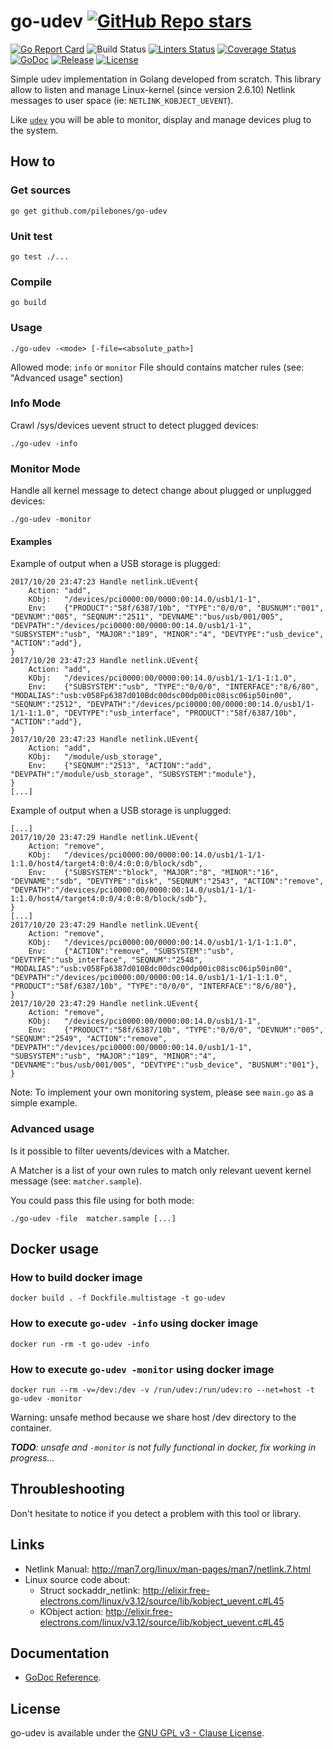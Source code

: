 # go-udev [![GitHub Repo stars](https://img.shields.io/github/stars/pilebones/go-udev)](https://somsubhra.github.io/github-release-stats/?username=pilebones&repository=go-udev)

[![Go Report Card](https://goreportcard.com/badge/github.com/pilebones/go-udev)](https://goreportcard.com/report/github.com/pilebones/go-udev) ![Build Status](https://github.com/pilebones/go-udev/workflows/CI/badge.svg) [![Linters Status](https://github.com/pilebones/go-udev/actions/workflows/golangci-lint.yml/badge.svg)](https://github.com/pilebones/go-udev/actions/workflows/golangci-lint.yml) [![Coverage Status](https://coveralls.io/repos/github/pilebones/go-udev/badge.svg?branch=master)](https://coveralls.io/github/pilebones/go-udev?branch=master)
 [![GoDoc](https://godoc.org/github.com/pilebones/go-udev?status.svg)](https://godoc.org/github.com/pilebones/go-udev) [![Release](https://img.shields.io/github/release/pilebones/go-udev.svg)](https://github.com/pilebones/go-udev/releases/latest) [![License](https://img.shields.io/github/license/pilebones/go-udev)](/LICENSE)

Simple udev implementation in Golang developed from scratch.
This library allow to listen and manage Linux-kernel (since version 2.6.10) Netlink messages to user space (ie: `NETLINK_KOBJECT_UEVENT`).

Like [`udev`](https://en.wikipedia.org/wiki/Udev) you will be able to monitor, display and manage devices plug to the system.

## How to

### Get sources

```
go get github.com/pilebones/go-udev
```

### Unit test

```
go test ./...
```

### Compile

```
go build
```

### Usage

```
./go-udev -<mode> [-file=<absolute_path>]
```

Allowed mode: `info` or `monitor`
File should contains matcher rules (see: "Advanced usage" section)

### Info Mode

Crawl /sys/devices uevent struct to detect plugged devices:

```
./go-udev -info
```

### Monitor Mode

Handle all kernel message to detect change about plugged or unplugged devices:

```
./go-udev -monitor
```

#### Examples

Example of output when a USB storage is plugged:

```
2017/10/20 23:47:23 Handle netlink.UEvent{
    Action: "add",
    KObj:   "/devices/pci0000:00/0000:00:14.0/usb1/1-1",
    Env:    {"PRODUCT":"58f/6387/10b", "TYPE":"0/0/0", "BUSNUM":"001", "DEVNUM":"005", "SEQNUM":"2511", "DEVNAME":"bus/usb/001/005", "DEVPATH":"/devices/pci0000:00/0000:00:14.0/usb1/1-1", "SUBSYSTEM":"usb", "MAJOR":"189", "MINOR":"4", "DEVTYPE":"usb_device", "ACTION":"add"},
}
2017/10/20 23:47:23 Handle netlink.UEvent{
    Action: "add",
    KObj:   "/devices/pci0000:00/0000:00:14.0/usb1/1-1/1-1:1.0",
    Env:    {"SUBSYSTEM":"usb", "TYPE":"0/0/0", "INTERFACE":"8/6/80", "MODALIAS":"usb:v058Fp6387d010Bdc00dsc00dp00ic08isc06ip50in00", "SEQNUM":"2512", "DEVPATH":"/devices/pci0000:00/0000:00:14.0/usb1/1-1/1-1:1.0", "DEVTYPE":"usb_interface", "PRODUCT":"58f/6387/10b", "ACTION":"add"},
}
2017/10/20 23:47:23 Handle netlink.UEvent{
    Action: "add",
    KObj:   "/module/usb_storage",
    Env:    {"SEQNUM":"2513", "ACTION":"add", "DEVPATH":"/module/usb_storage", "SUBSYSTEM":"module"},
}
[...]
```

Example of output when a USB storage is unplugged:

```
[...]
2017/10/20 23:47:29 Handle netlink.UEvent{
    Action: "remove",
    KObj:   "/devices/pci0000:00/0000:00:14.0/usb1/1-1/1-1:1.0/host4/target4:0:0/4:0:0:0/block/sdb",
    Env:    {"SUBSYSTEM":"block", "MAJOR":"8", "MINOR":"16", "DEVNAME":"sdb", "DEVTYPE":"disk", "SEQNUM":"2543", "ACTION":"remove", "DEVPATH":"/devices/pci0000:00/0000:00:14.0/usb1/1-1/1-1:1.0/host4/target4:0:0/4:0:0:0/block/sdb"},
}
[...]
2017/10/20 23:47:29 Handle netlink.UEvent{
    Action: "remove",
    KObj:   "/devices/pci0000:00/0000:00:14.0/usb1/1-1/1-1:1.0",
    Env:    {"ACTION":"remove", "SUBSYSTEM":"usb", "DEVTYPE":"usb_interface", "SEQNUM":"2548", "MODALIAS":"usb:v058Fp6387d010Bdc00dsc00dp00ic08isc06ip50in00", "DEVPATH":"/devices/pci0000:00/0000:00:14.0/usb1/1-1/1-1:1.0", "PRODUCT":"58f/6387/10b", "TYPE":"0/0/0", "INTERFACE":"8/6/80"},
}
2017/10/20 23:47:29 Handle netlink.UEvent{
    Action: "remove",
    KObj:   "/devices/pci0000:00/0000:00:14.0/usb1/1-1",
    Env:    {"PRODUCT":"58f/6387/10b", "TYPE":"0/0/0", "DEVNUM":"005", "SEQNUM":"2549", "ACTION":"remove", "DEVPATH":"/devices/pci0000:00/0000:00:14.0/usb1/1-1", "SUBSYSTEM":"usb", "MAJOR":"189", "MINOR":"4", "DEVNAME":"bus/usb/001/005", "DEVTYPE":"usb_device", "BUSNUM":"001"},
}
```

Note: To implement your own monitoring system, please see `main.go` as a simple example.

### Advanced usage

Is it possible to filter uevents/devices with a Matcher.

A Matcher is a list of your own rules to match only relevant uevent kernel message (see: `matcher.sample`).

You could pass this file using for both mode:

```
./go-udev -file  matcher.sample [...]

```

## Docker usage

### How to build docker image

```
docker build . -f Dockfile.multistage -t go-udev
```

### How to execute `go-udev -info` using docker image

```
docker run -rm -t go-udev -info
```

### How to execute `go-udev -monitor` using docker image

```
docker run --rm -v=/dev:/dev -v /run/udev:/run/udev:ro --net=host -t go-udev -monitor
```

Warning: unsafe method because we share host /dev directory to the container.

*__TODO__: unsafe and `-monitor` is not fully functional in docker, fix working in progress...*

## Throubleshooting

Don't hesitate to notice if you detect a problem with this tool or library.

## Links

- Netlink Manual: <http://man7.org/linux/man-pages/man7/netlink.7.html>
- Linux source code about:
  - Struct sockaddr_netlink: <http://elixir.free-electrons.com/linux/v3.12/source/lib/kobject_uevent.c#L45>
  - KObject action: <http://elixir.free-electrons.com/linux/v3.12/source/lib/kobject_uevent.c#L45>

## Documentation

- [GoDoc Reference](http://godoc.org/github.com/pilebones/go-udev).

## License

go-udev is available under the [GNU GPL v3 - Clause License](https://opensource.org/licenses/GPL-3.0).
